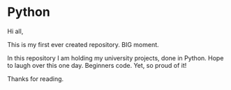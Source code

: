 # Python
Hi all,  

This is my first ever created repository. BIG moment. 

In this repository I am holding my university projects, done in Python. 
Hope to laugh over this one day. Beginners code. Yet, so proud of it!  

Thanks for reading.
